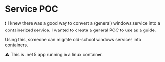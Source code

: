# Service POC
❗ I knew there was a good way to convert a (general) windows service into a containerized service. I wanted to create a general POC to use as a guide.

Using this, someone can migrate old-school windows services into containers.

⚠ This is .net 5 app running in a linux container.